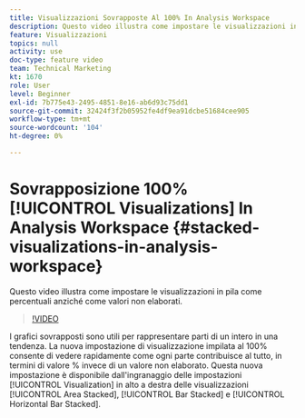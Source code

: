 ```yaml
---
title: Visualizzazioni Sovrapposte Al 100% In Analysis Workspace
description: Questo video illustra come impostare le visualizzazioni in pila come percentuali anziché come valori non elaborati.
feature: Visualizzazioni
topics: null
activity: use
doc-type: feature video
team: Technical Marketing
kt: 1670
role: User
level: Beginner
exl-id: 7b775e43-2495-4851-8e16-ab6d93c75dd1
source-git-commit: 32424f3f2b05952fe4df9ea91dcbe51684cee905
workflow-type: tm+mt
source-wordcount: '104'
ht-degree: 0%

---
```


# Sovrapposizione 100% [!UICONTROL Visualizations] In Analysis Workspace {#stacked-visualizations-in-analysis-workspace}

Questo video illustra come impostare le visualizzazioni in pila come percentuali anziché come valori non elaborati.

>[!VIDEO](https://video.tv.adobe.com/v/23131/?quality=12)

I grafici sovrapposti sono utili per rappresentare parti di un intero in una tendenza. La nuova impostazione di visualizzazione impilata al 100% consente di vedere rapidamente come ogni parte contribuisce al tutto, in termini di valore % invece di un valore non elaborato. Questa nuova impostazione è disponibile dall&#39;ingranaggio delle impostazioni [!UICONTROL Visualization] in alto a destra delle visualizzazioni [!UICONTROL Area Stacked], [!UICONTROL Bar Stacked] e [!UICONTROL Horizontal Bar Stacked].
